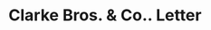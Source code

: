 ---
doi: 10.7916/D8960VJD
date_other: '1901'
date_other_textual: '1901'
form: correspondence
genre:
- Letters (correspondence)
name:
- Clarke Bros. & Co.
object_in_context_url: https://biggert.cul.columbia.edu/items/view/ave_biggert_00266
subject_hierarchical_geographic:
- Peoria, Illinois, United States
subject_name:
- Clarke Bros. & Co.
title: Clarke Bros. & Co.. Letter
sort_title: Clarke Bros. & Co.. Letter
call_number: ave_biggert_00266
coordinates:
- 40.72083333333334,-89.60944444444443
pid: ave_biggert_00266
identifiers: ave_biggert_00266
canvas_id: ldpd:395540
permalink: "/items/ave_biggert_00266/"
layout: iiif-image-page
---